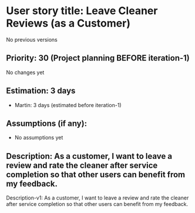 # User story title: Leave Cleaner Reviews (as a Customer)
No previous versions

## Priority: 30 (Project planning BEFORE iteration-1)
No changes yet

## Estimation: 3 days
* Martin: 3 days (estimated before iteration-1)

## Assumptions (if any):
* No assumptions yet

## Description: As a customer, I want to leave a review and rate the cleaner after service completion so that other users can benefit from my feedback.
Description-v1: As a customer, I want to leave a review and rate the cleaner after service completion so that other users can benefit from my feedback.